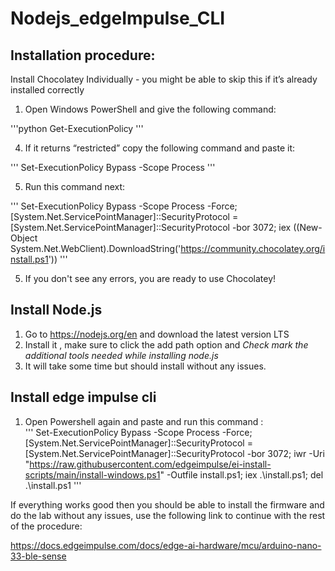 # Nodejs_edgeImpulse_CLI

## Installation procedure:  
 Install Chocolatey Individually - you might be able to skip this if it’s already installed correctly

1. Open Windows PowerShell and give the following command:

'''python
 Get-ExecutionPolicy
'''

4. If it returns “restricted” copy the following command and paste it: 

'''
Set-ExecutionPolicy Bypass -Scope Process
'''

5. Run this command next:
   
'''
  Set-ExecutionPolicy Bypass -Scope Process -Force; [System.Net.ServicePointManager]::SecurityProtocol = [System.Net.ServicePointManager]::SecurityProtocol -bor 3072; iex ((New-Object System.Net.WebClient).DownloadString('https://community.chocolatey.org/install.ps1'))
''' 
  
5. If you don't see any errors, you are ready to use Chocolatey!


## Install Node.js
1. Go to https://nodejs.org/en and download the latest version LTS
2. Install it , make sure to click the add path option and *Check mark the additional tools needed while installing node.js*
3. It will take some time but should install without any issues.


## Install edge impulse cli
1. Open Powershell again and paste and run this command :  
'''
 Set-ExecutionPolicy Bypass -Scope Process -Force; [System.Net.ServicePointManager]::SecurityProtocol = [System.Net.ServicePointManager]::SecurityProtocol -bor 3072; iwr -Uri "https://raw.githubusercontent.com/edgeimpulse/ei-install-scripts/main/install-windows.ps1" -Outfile install.ps1; iex .\install.ps1; del .\install.ps1 
'''

If everything works good then you should be able to install the firmware and do the lab without any issues, use the following link to continue with the rest of the procedure: 

https://docs.edgeimpulse.com/docs/edge-ai-hardware/mcu/arduino-nano-33-ble-sense
